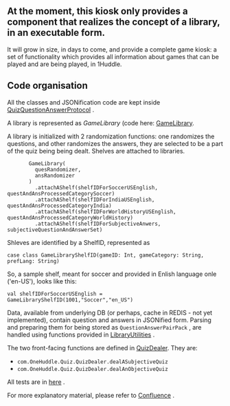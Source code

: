 ## At the moment, this kiosk only provides a component that realizes the concept of a library, in an executable form.

It will grow in size, in days to come, and provide a complete game kiosk: a set of functionality which provides all information
about games that can be played and are being played, in 1Huddle.

## Code organisation

All the classes and JSONification code are kept inside [QuizQuestionAnswerProtocol](com.OneHuddle.Quiz.preparation.QuizQuestionAnswerProtocol) .

A library is represented as _GameLibrary_ (code here: [GameLibrary](com/OneHuddle/Quiz/preparation/GameLibrary.scala). 

A library is initialized with 2 randomization functions: one randomizes the questions, and other randomizes the answers,
they are selected to be a part of the quiz being being dealt. Shelves are attached to libraries.

```val library =
       GameLibrary(
         quesRandomizer,
         ansRandomizer
       )
         .attachAShelf(shelfIDForSoccerUSEnglish,       questAndAnsProcessedCategorySoccer)
         .attachAShelf(shelfIDForIndiaUSEnglish,        questAndAnsProcessedCategoryIndia)
         .attachAShelf(shelfIDForWorldHistoryUSEnglish, questAndAnsProcessedCategoryWorldHistory)
         .attachAShelf(shelfIDForSubjectiveAnwers,      subjectiveQuestionAndAnswerSet)
```

Shleves are identified by a ShelfID, represented as 

```case class GameLibraryShelfID(gameID: Int, gameCategory: String, prefLang: String)```

So, a sample shelf, meant for soccer and provided in Enlish language onle ('en-US'), looks like this:

```val shelfIDForSoccerUSEnglish = GameLibraryShelfID(1001,"Soccer","en_US")```


Data, available from underlying DB (or perhaps, cache in REDIS - not yet implemented), contain question and answers in JSONified form.
Parsing and preparing them for being stored as ```QuestionAnswerPairPack```   , are handled using functions provided in
[LibraryUtilities](com.OneHuddle.Quiz.preparation.LibraryUtilities) .  

The two front-facing functions are defined in [QuizDealer](com.OneHuddle.Quiz.QuizDealer).
They are:

*  ```com.OneHuddle.Quiz.QuizDealer.dealASubjectiveQuiz```
*  ```com.OneHuddle.Quiz.QuizDealer.dealAnObjectiveQuiz```
 

All tests are in [here](src/test/scala/com/OneHuddle) .

For more explanatory material, please refer to [Confluence]() .